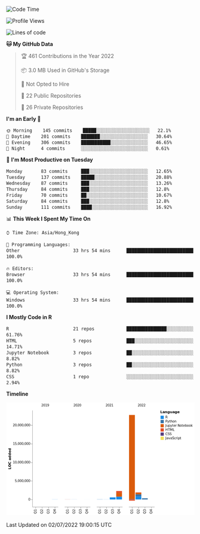 

<!--**wt12318/wt12318** is a ✨ _special_ ✨ repository because its `README.md` (this file) appears on your GitHub profile.-->

<!--START_SECTION:waka-->
![Code Time](http://img.shields.io/badge/Code%20Time-411%20hrs%2018%20mins-blue)

![Profile Views](http://img.shields.io/badge/Profile%20Views-10-blue)

![Lines of code](https://img.shields.io/badge/From%20Hello%20World%20I%27ve%20Written-28%20Million%20lines%20of%20code-blue)

**🐱 My GitHub Data** 

> 🏆 461 Contributions in the Year 2022
 > 
> 📦 3.0 MB Used in GitHub's Storage 
 > 
> 🚫 Not Opted to Hire
 > 
> 📜 22 Public Repositories 
 > 
> 🔑 26 Private Repositories  
 > 
**I'm an Early 🐤** 

```text
🌞 Morning    145 commits    █████░░░░░░░░░░░░░░░░░░░░   22.1% 
🌆 Daytime    201 commits    ███████░░░░░░░░░░░░░░░░░░   30.64% 
🌃 Evening    306 commits    ███████████░░░░░░░░░░░░░░   46.65% 
🌙 Night      4 commits      ░░░░░░░░░░░░░░░░░░░░░░░░░   0.61%

```
📅 **I'm Most Productive on Tuesday** 

```text
Monday       83 commits     ███░░░░░░░░░░░░░░░░░░░░░░   12.65% 
Tuesday      137 commits    █████░░░░░░░░░░░░░░░░░░░░   20.88% 
Wednesday    87 commits     ███░░░░░░░░░░░░░░░░░░░░░░   13.26% 
Thursday     84 commits     ███░░░░░░░░░░░░░░░░░░░░░░   12.8% 
Friday       70 commits     ██░░░░░░░░░░░░░░░░░░░░░░░   10.67% 
Saturday     84 commits     ███░░░░░░░░░░░░░░░░░░░░░░   12.8% 
Sunday       111 commits    ████░░░░░░░░░░░░░░░░░░░░░   16.92%

```


📊 **This Week I Spent My Time On** 

```text
⌚︎ Time Zone: Asia/Hong_Kong

💬 Programming Languages: 
Other                    33 hrs 54 mins      █████████████████████████   100.0%

🔥 Editors: 
Browser                  33 hrs 54 mins      █████████████████████████   100.0%

💻 Operating System: 
Windows                  33 hrs 54 mins      █████████████████████████   100.0%

```

**I Mostly Code in R** 

```text
R                        21 repos            ███████████████░░░░░░░░░░   61.76% 
HTML                     5 repos             ███░░░░░░░░░░░░░░░░░░░░░░   14.71% 
Jupyter Notebook         3 repos             ██░░░░░░░░░░░░░░░░░░░░░░░   8.82% 
Python                   3 repos             ██░░░░░░░░░░░░░░░░░░░░░░░   8.82% 
CSS                      1 repo              ░░░░░░░░░░░░░░░░░░░░░░░░░   2.94%

```


**Timeline**

![Chart not found](https://raw.githubusercontent.com/wt12318/wt12318/main/charts/bar_graph.png) 


 Last Updated on 02/07/2022 19:00:15 UTC
<!--END_SECTION:waka-->


